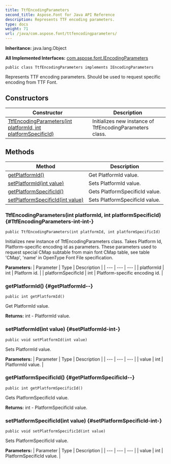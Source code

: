 ```yaml
---
title: TtfEncodingParameters
second_title: Aspose.Font for Java API Reference
description: Represents TTF encoding parameters.
type: docs
weight: 71
url: /java/com.aspose.font/ttfencodingparameters/
---
```

**Inheritance:**
java.lang.Object

**All Implemented Interfaces:**
[com.aspose.font.IEncodingParameters](../../com.aspose.font/iencodingparameters)
```
public class TtfEncodingParameters implements IEncodingParameters
```

Represents TTF encoding parameters. Should be used to request specific encoding from TTF Font.
## Constructors

| Constructor | Description |
| --- | --- |
| [TtfEncodingParameters(int platformId, int platformSpecificId)](#TtfEncodingParameters-int-int-) | Initializes new instance of TtfEncodingParameters class. |
## Methods

| Method | Description |
| --- | --- |
| [getPlatformId()](#getPlatformId--) | Get PlatformId value. |
| [setPlatformId(int value)](#setPlatformId-int-) | Sets PlatformId value. |
| [getPlatformSpecificId()](#getPlatformSpecificId--) | Gets PlatformSpecificId value. |
| [setPlatformSpecificId(int value)](#setPlatformSpecificId-int-) | Sets PlatformSpecificId value. |
### TtfEncodingParameters(int platformId, int platformSpecificId) {#TtfEncodingParameters-int-int-}
```
public TtfEncodingParameters(int platformId, int platformSpecificId)
```


Initializes new instance of TtfEncodingParameters class. Takes Platform Id, Platform-specific encoding id as parameters. These parameters used to request special CMap subtable from main font CMap table, see table 'CMap', 'name' in OpenType Font File specification.

**Parameters:**
| Parameter | Type | Description |
| --- | --- | --- |
| platformId | int | Platform id. |
| platformSpecificId | int | Platform-specific encoding id. |

### getPlatformId() {#getPlatformId--}
```
public int getPlatformId()
```


Get PlatformId value.

**Returns:**
int - PlatformId value.
### setPlatformId(int value) {#setPlatformId-int-}
```
public void setPlatformId(int value)
```


Sets PlatformId value.

**Parameters:**
| Parameter | Type | Description |
| --- | --- | --- |
| value | int | PlatformId value. |

### getPlatformSpecificId() {#getPlatformSpecificId--}
```
public int getPlatformSpecificId()
```


Gets PlatformSpecificId value.

**Returns:**
int - PlatformSpecificId value.
### setPlatformSpecificId(int value) {#setPlatformSpecificId-int-}
```
public void setPlatformSpecificId(int value)
```


Sets PlatformSpecificId value.

**Parameters:**
| Parameter | Type | Description |
| --- | --- | --- |
| value | int | PlatformSpecificId value. |

